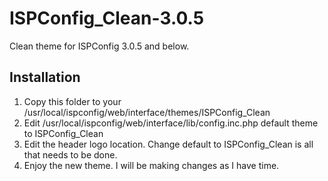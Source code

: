 ISPConfig_Clean-3.0.5
=====================

Clean theme for ISPConfig 3.0.5 and below. 


Installation
------------

1. Copy this folder to your /usr/local/ispconfig/web/interface/themes/ISPConfig_Clean
2. Edit /usr/local/ispconfig/web/interface/lib/config.inc.php default theme to ISPConfig_Clean
3. Edit the header logo location. Change default to ISPConfig_Clean is all that needs to be done.
4. Enjoy the new theme. I will be making changes as I have time.
